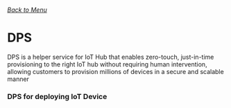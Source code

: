 ###### [Back to Menu](./home.md)
# DPS

DPS is a helper service for IoT Hub that enables zero-touch, just-in-time provisioning to the right IoT hub without requiring human intervention, allowing customers to provision millions of devices in a secure and scalable manner

### DPS for deploying IoT Device